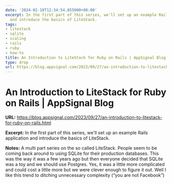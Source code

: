 ```yaml
---
date: '2024-02-18T12:34:54.855000+00:00'
excerpt: In the first part of this series, we'll set up an example Rails application
  and introduce the basics of LiteStack.
tags:
- litestack
- sqlite
- scaling
- rails
- ruby
- how-to
title: An Introduction to LiteStack for Ruby on Rails | AppSignal Blog
type: drop
url: https://blog.appsignal.com/2023/09/27/an-introduction-to-litestack-for-ruby-on-rails.html
---
```


# An Introduction to LiteStack for Ruby on Rails | AppSignal Blog

**URL:** https://blog.appsignal.com/2023/09/27/an-introduction-to-litestack-for-ruby-on-rails.html

**Excerpt:** In the first part of this series, we'll set up an example Rails application and introduce the basics of LiteStack.

**Notes:**
A multi part series on the so called LiteStack. People seem to be coming back around to using SQLite for their production databases. This was the way it was a few years ago but then everyone decided that SQLite was a toy and we should use Postgres. Yes, it was a little more complicated and could cost a little more but we were clever enough to figure it out. Well I like this trend to ditching unnecessary complexity (“you are not Facebook”)
